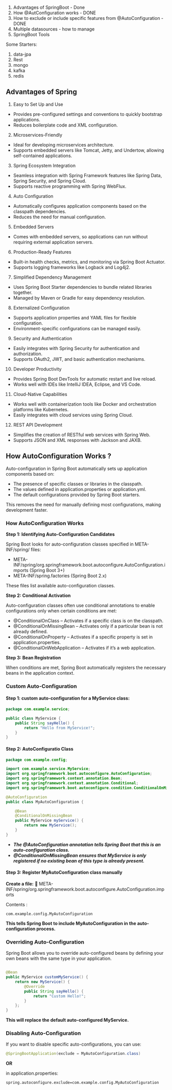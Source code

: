 
1. Advantages of SpringBoot - Done
2. How @AutConfiguration works - DONE
3. How to exclude or include specific features from @AutoConfiguration - DONE
3. Multiple datasources - how to manage
4. SpringBoot Tools

Some Starters:

1. data-jpa
2. Rest
3. mongo
4. kafka
5. redis


## Advantages of Spring

1. Easy to Set Up and Use
* Provides pre-configured settings and conventions to quickly bootstrap applications.
* Reduces boilerplate code and XML configuration.

2. Microservices-Friendly
* Ideal for developing microservices architecture.
* Supports embedded servers like Tomcat, Jetty, and Undertow, allowing self-contained applications.

3. Spring Ecosystem Integration
* Seamless integration with Spring Framework features like Spring Data, Spring Security, and Spring Cloud.
* Supports reactive programming with Spring WebFlux.

4. Auto Configuration
* Automatically configures application components based on the classpath dependencies.
* Reduces the need for manual configuration.

5. Embedded Servers
* Comes with embedded servers, so applications can run without requiring external application servers.

6. Production-Ready Features
* Built-in health checks, metrics, and monitoring via Spring Boot Actuator.
* Supports logging frameworks like Logback and Log4j2.

7. Simplified Dependency Management
* Uses Spring Boot Starter dependencies to bundle related libraries together.
* Managed by Maven or Gradle for easy dependency resolution.

8. Externalized Configuration
* Supports application properties and YAML files for flexible configuration.
* Environment-specific configurations can be managed easily.

9. Security and Authentication
* Easily integrates with Spring Security for authentication and authorization.
* Supports OAuth2, JWT, and basic authentication mechanisms.

10. Developer Productivity
* Provides Spring Boot DevTools for automatic restart and live reload.
* Works well with IDEs like IntelliJ IDEA, Eclipse, and VS Code.

11. Cloud-Native Capabilities
* Works well with containerization tools like Docker and orchestration platforms like Kubernetes.
* Easily integrates with cloud services using Spring Cloud.

12. REST API Development
* Simplifies the creation of RESTful web services with Spring Web.
* Supports JSON and XML responses with Jackson and JAXB.


## How AutoConfiguration Works ?

Auto-configuration in Spring Boot automatically sets up application components based on:
* The presence of specific classes or libraries in the classpath.
* The values defined in application.properties or application.yml.
* The default configurations provided by Spring Boot starters.

This removes the need for manually defining most configurations, making development faster.


### How AutoConfiguration Works

**Step 1: Identifying Auto-Configuration Candidates**

Spring Boot looks for auto-configuration classes specified in META-INF/spring/ files:
* META-INF/spring/org.springframework.boot.autoconfigure.AutoConfiguration.imports (Spring Boot 3+)
* META-INF/spring.factories (Spring Boot 2.x)

These files list available auto-configuration classes.

**Step 2: Conditional Activation**

Auto-configuration classes often use conditional annotations to enable configurations only when certain conditions are met:
* @ConditionalOnClass – Activates if a specific class is on the classpath.
* @ConditionalOnMissingBean – Activates only if a particular bean is not already defined.
* @ConditionalOnProperty – Activates if a specific property is set in application.properties.
* @ConditionalOnWebApplication – Activates if it’s a web application.

**Step 3: Bean Registration**

When conditions are met, Spring Boot automatically registers the necessary beans in the application context.


### Custom Auto-Configuration

#### Step 1: custom auto-configuration for a MyService class:

```java
package com.example.service;

public class MyService {
    public String sayHello() {
        return "Hello from MyService!";
    }
}
```

#### Step 2: AutoConfiguratio Class

```java
package com.example.config;

import com.example.service.MyService;
import org.springframework.boot.autoconfigure.AutoConfiguration;
import org.springframework.context.annotation.Bean;
import org.springframework.context.annotation.Conditional;
import org.springframework.boot.autoconfigure.condition.ConditionalOnMissingBean;

@AutoConfiguration
public class MyAutoConfiguration {

    @Bean
    @ConditionalOnMissingBean
    public MyService myService() {
        return new MyService();
    }
}
```

* ***The @AutoConfiguration annotation tells Spring Boot that this is an auto-configuration class.***
* ***@ConditionalOnMissingBean ensures that MyService is only registered if no existing bean of this type is already present.***

#### Step 3: Register MyAutoConfiguration class manually

**Create a file:**
📄 META-INF/spring/org.springframework.boot.autoconfigure.AutoConfiguration.imports

Contents :
```
com.example.config.MyAutoConfiguration
```

**This tells Spring Boot to include MyAutoConfiguration in the auto-configuration process.**

### Overriding Auto-Configuration

Spring Boot allows you to override auto-configured beans by defining your own beans with the same type in your application.

```java

@Bean
public MyService customMyService() {
    return new MyService() {
        @Override
        public String sayHello() {
            return "Custom Hello!";
        }
    };
}
```

**This will replace the default auto-configured MyService.**

### Disabling Auto-Configuration

If you want to disable specific auto-configurations, you can use:

```java
@SpringBootApplication(exclude = MyAutoConfiguration.class)
```

**OR**

in application.properties:

```
spring.autoconfigure.exclude=com.example.config.MyAutoConfiguration
```

